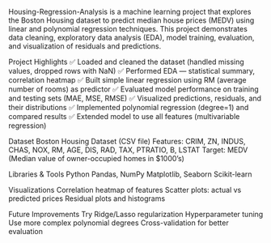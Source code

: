 Housing-Regression-Analysis is a machine learning project that explores the Boston Housing dataset to predict median house prices (MEDV) using linear and polynomial regression techniques. This project demonstrates data cleaning, exploratory data analysis (EDA), model training, evaluation, and visualization of residuals and predictions.

   Project Highlights
✅ Loaded and cleaned the dataset (handled missing values, dropped rows with NaN)
✅ Performed EDA — statistical summary, correlation heatmap
✅ Built simple linear regression using RM (average number of rooms) as predictor
✅ Evaluated model performance on training and testing sets (MAE, MSE, RMSE)
✅ Visualized predictions, residuals, and their distributions
✅ Implemented polynomial regression (degree=1) and compared results
✅ Extended model to use all features (multivariable regression)

  Dataset
Boston Housing Dataset (CSV file)
Features: CRIM, ZN, INDUS, CHAS, NOX, RM, AGE, DIS, RAD, TAX, PTRATIO, B, LSTAT
Target: MEDV (Median value of owner-occupied homes in $1000’s)

  Libraries & Tools
Python
Pandas, NumPy
Matplotlib, Seaborn
Scikit-learn

  Visualizations
Correlation heatmap of features
Scatter plots: actual vs predicted prices
Residual plots and histograms

  Future Improvements
Try Ridge/Lasso regularization
Hyperparameter tuning
Use more complex polynomial degrees
Cross-validation for better evaluation
